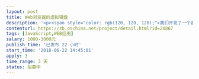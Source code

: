 ```yaml
---                
layout: post       
title: Web浏览器的虚拟键盘           
description: '<p><span style="color: rgb(120, 120, 120);">我们开发了一个基于高分辨率触摸屏设备的Web浏览器应用，使用的IE10，IE11。</span></p><p><span style="color: rgb(120, 120, 120);">分辨率有3840x2160，和 1920X1080两种。</span></p><p><br></p><p><span style="color: rgb(120, 120, 120);">由于Windows键盘使用不便，准备在Web浏览器上集成浏览器虚拟键盘，达到点文本框后，弹出相关键盘的效果。</span></p><p><span style="color: rgb(120, 120, 120);">需要三种键盘,基于JS</span></p><p><span style="color: rgb(120, 120, 120);">1，纯数字 + X&nbsp;</span></p><p><span style="color: rgb(120, 120, 120);">2，省份 + 数字 + 字母（车牌号输入使用）</span></p><p><span style="color: rgb(120, 120, 120);">3，基于输入法输入汉字的键盘（字母+数字）</span></p>'     
contenturl: https://zb.oschina.net/project/detail.html?id=20867      
tags: [JavaScript,WEB应用]            
salary: 1000-3000元          
publish_time: '已发布 22 小时'         
start_time: '2018-06-22 14:45:01'           
apply: 3                   
time_range: 3 天              
status: 招募中                  
---                 
```

